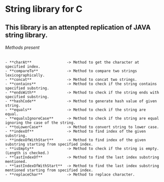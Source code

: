 # String library for C
## This library is an attenpted replication of JAVA string library.

###### Methods present
	- **charAt** 				-> Method to get the character at specified index.
	- **compareTo** 			-> Method to compare two strings lexicographically.
	- **concat** 				-> Method to concat two strings.
	- **contains**				-> Method to check if the string contains specified substring.
	- **endsWith**				-> Method to check if the string ends with specified substring.
	- **hashCode**				-> Method to generate hash value of given string.
	- **equals**				-> Method to check if the string are equal.
	- **equalsIgnoreCase**		-> Method to check if the string are equal ignoring the case of the string.
	- **toLowerCase**			-> Method to convert string to lower case.
	- **indexOf**				-> Method to find index of the given substring.
	- **indexOfWithStart**		-> Method to find index of the given substring starting from specified index.
	- **isEmpty**				-> Method to check if the string is empty. (Length is checked.)
	- **lastIndexOf**			-> Method to find the last index substring mentioned.
	- **lastIndexOfWithStart**	-> Method to find the last index substring mentioned starting from specified index.
	- **replaceChar**			-> Method to replace character.
